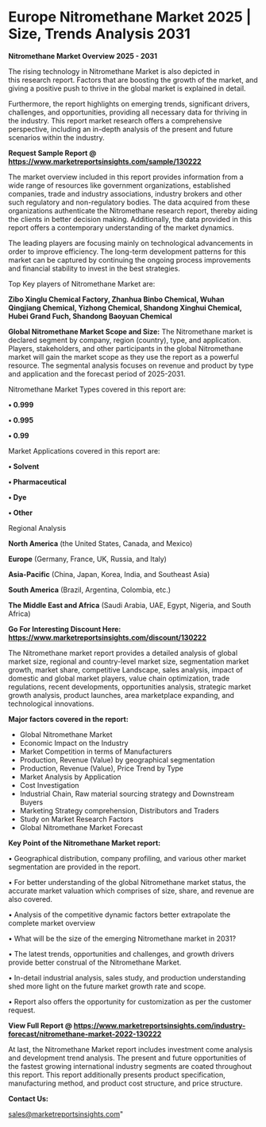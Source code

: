 # Europe Nitromethane Market 2025 | Size, Trends Analysis 2031

<Strong> Nitromethane Market Overview 2025 - 2031</strong>

The rising technology in Nitromethane Market is also depicted in this research report. Factors that are boosting the growth of the market, and giving a positive push to thrive in the global market is explained in detail.

Furthermore, the report highlights on emerging trends, significant drivers, challenges, and opportunities, providing all necessary data for thriving in the industry. This report market research offers a comprehensive perspective, including an in-depth analysis of the present and future scenarios within the industry.

<strong>Request Sample Report @ <a href=https://www.marketreportsinsights.com/sample/130222>https://www.marketreportsinsights.com/sample/130222</a></strong>

The market overview included in this report provides information from a wide range of resources like government organizations, established companies, trade and industry associations, industry brokers and other such regulatory and non-regulatory bodies. The data acquired from these organizations authenticate the Nitromethane research report, thereby aiding the clients in better decision making. Additionally, the data provided in this report offers a contemporary understanding of the market dynamics.

The leading players are focusing mainly on technological advancements in order to improve efficiency. The long-term development patterns for this market can be captured by continuing the ongoing process improvements and financial stability to invest in the best strategies.

Top Key players of Nitromethane Market are:

<strong>Zibo Xinglu Chemical Factory, Zhanhua Binbo Chemical, Wuhan Qingjiang Chemical, Yizhong Chemical, Shandong Xinghui Chemical, Hubei Grand Fuch, Shandong Baoyuan Chemical</strong>

<strong><b>Global Nitromethane Market Scope and Size:</b></strong>
The Nitromethane market is declared segment by company, region (country), type, and application. Players, stakeholders, and other participants in the global Nitromethane market will gain the market scope as they use the report as a powerful resource. The segmental analysis focuses on revenue and product by type and application and the forecast period of 2025-2031.

Nitromethane Market Types covered in this report are:

<strong>• 0.999

• 0.995

• 0.99</strong>

Market Applications covered in this report are:

<strong>• Solvent

• Pharmaceutical

• Dye

• Other</strong> 

Regional Analysis

<strong>North America</strong> (the United States, Canada, and Mexico)

<strong>Europe</strong> (Germany, France, UK, Russia, and Italy)

<strong>Asia-Pacific</strong> (China, Japan, Korea, India, and Southeast Asia)

<strong>South America</strong> (Brazil, Argentina, Colombia, etc.)

<strong>The Middle East and Africa</strong> (Saudi Arabia, UAE, Egypt, Nigeria, and South Africa)

<strong>Go For Interesting Discount Here: <a href=https://www.marketreportsinsights.com/discount/130222>https://www.marketreportsinsights.com/discount/130222</a></strong>

The Nitromethane market report provides a detailed analysis of global market size, regional and country-level market size, segmentation market growth, market share, competitive Landscape, sales analysis, impact of domestic and global market players, value chain optimization, trade regulations, recent developments, opportunities analysis, strategic market growth analysis, product launches, area marketplace expanding, and technological innovations.

<strong><b>Major factors covered in the report:</b></strong>
<ul>
  <li>Global Nitromethane Market </li>
  <li>Economic Impact on the Industry</li>
  <li>Market Competition in terms of Manufacturers</li>
  <li>Production, Revenue (Value) by geographical segmentation</li>
  <li>Production, Revenue (Value), Price Trend by Type</li>
  <li>Market Analysis by Application</li>
  <li>Cost Investigation</li>
  <li>Industrial Chain, Raw material sourcing strategy and Downstream Buyers</li>
  <li>Marketing Strategy comprehension, Distributors and Traders</li>
  <li>Study on Market Research Factors</li>
  <li>Global Nitromethane Market Forecast</li>
</ul>

<strong><b>Key Point of the Nitromethane Market report:</b></strong>

• Geographical distribution, company profiling, and various other market segmentation are provided in the report.

• For better understanding of the global Nitromethane market status, the accurate market valuation which comprises of size, share, and revenue are also covered.

• Analysis of the competitive dynamic factors better extrapolate the complete market overview

• What will be the size of the emerging Nitromethane market in 2031?

• The latest trends, opportunities and challenges, and growth drivers provide better construal of the Nitromethane Market.

• In-detail industrial analysis, sales study, and production understanding shed more light on the future market growth rate and scope.

• Report also offers the opportunity for customization as per the customer request.

<strong><b>View Full Report @ <a href=https://www.marketreportsinsights.com/industry-forecast/nitromethane-market-2022-130222>https://www.marketreportsinsights.com/industry-forecast/nitromethane-market-2022-130222</a></b></strong>


At last, the Nitromethane Market report includes investment come analysis and development trend analysis. The present and future opportunities of the fastest growing international industry segments are coated throughout this report. This report additionally presents product specification, manufacturing method, and product cost structure, and price structure.

<strong>Contact Us:</strong>

sales@marketreportsinsights.com"
